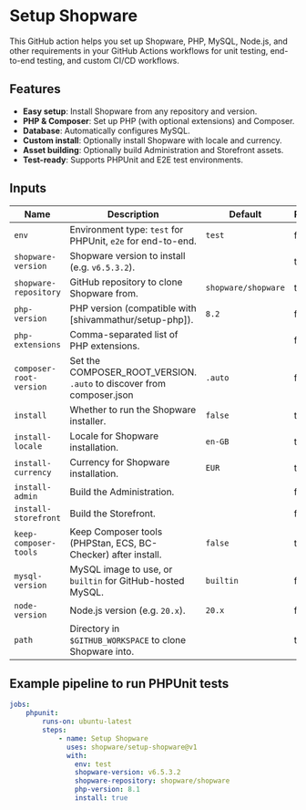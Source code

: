 # Setup Shopware

This GitHub action helps you set up Shopware, PHP, MySQL, Node.js, and other requirements in your GitHub Actions workflows for unit testing, end-to-end testing, and custom CI/CD workflows.

## Features

- **Easy setup**: Install Shopware from any repository and version.
- **PHP & Composer**: Set up PHP (with optional extensions) and Composer.
- **Database**: Automatically configures MySQL.
- **Custom install**: Optionally install Shopware with locale and currency.
- **Asset building**: Optionally build Administration and Storefront assets.
- **Test-ready**: Supports PHPUnit and E2E test environments.


## Inputs

| Name                   | Description                                                        | Default         | Required |
|------------------------|--------------------------------------------------------------------|-----------------|----------|
| `env`                  | Environment type: `test` for PHPUnit, `e2e` for end-to-end.        | `test`          | false    |
| `shopware-version`     | Shopware version to install (e.g. `v6.5.3.2`).                     |                 | true     |
| `shopware-repository`  | GitHub repository to clone Shopware from.                          | `shopware/shopware` | true |
| `php-version`          | PHP version (compatible with [shivammathur/setup-php]).            | `8.2`           | false    |
| `php-extensions`       | Comma-separated list of PHP extensions.                            |                 | false    |
| `composer-root-version`| Set the COMPOSER_ROOT_VERSION. `.auto` to discover from composer.json | `.auto`       | false    |
| `install`              | Whether to run the Shopware installer.                             | `false`         | true     |
| `install-locale`       | Locale for Shopware installation.                                  | `en-GB`         | true     |
| `install-currency`     | Currency for Shopware installation.                                | `EUR`           | true     |
| `install-admin`        | Build the Administration.                                          |                 | false    |
| `install-storefront`   | Build the Storefront.                                              |                 | false    |
| `keep-composer-tools`  | Keep Composer tools (PHPStan, ECS, BC-Checker) after install.      | `false`         | true     |
| `mysql-version`        | MySQL image to use, or `builtin` for GitHub-hosted MySQL.          | `builtin`       | false    |
| `node-version`         | Node.js version (e.g. `20.x`).                                    | `20.x`          | false    |
| `path`                 | Directory in `$GITHUB_WORKSPACE` to clone Shopware into.           |                 | true     |

## Example pipeline to run PHPUnit tests

```yaml
jobs:
    phpunit:
        runs-on: ubuntu-latest
        steps:
            - name: Setup Shopware
              uses: shopware/setup-shopware@v1
              with:
                env: test
                shopware-version: v6.5.3.2
                shopware-repository: shopware/shopware
                php-version: 8.1
                install: true

